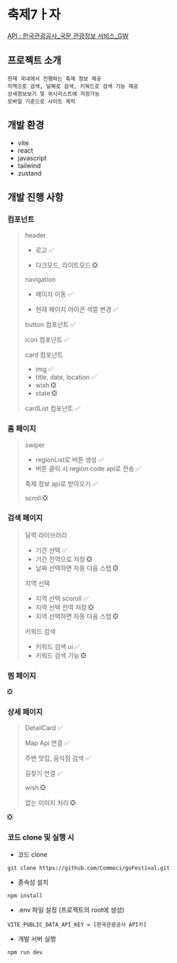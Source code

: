 # 축제7ㅏ자

[API : 한국관광공사\_국문 관광정보 서비스\_GW ](https://www.data.go.kr/tcs/dss/selectApiDataDetailView.do?publicDataPk=15101578#/)

## 프로젝트 소개

```
현재 국내에서 진행하는 축제 정보 제공
지역으로 검색, 날짜로 검색, 키워드로 검색 기능 제공
상세정보보기 및 위시리스트에 저장가능
모바일 기준으로 사이트 제작
```

## 개발 환경

-   vite
-   react
-   javascript
-   tailwind
-   zustand

## 개발 진행 사항

### 컴포넌트

> header
>
> -   로고 ✅
>
> -   다크모드, 라이트모드 ❎
>
> navigation
>
> -   페이지 이동 ✅
>
> -   현재 페이지 아이콘 색깔 변경 ✅
>
> button 컴포넌트 ✅
>
> icon 컴포넌트 ✅
>
> card 컴포넌트
>
> -   img ✅
> -   title, date, location ✅
> -   wish ❎
> -   state ❎
>
> cardList 컴포넌트 ✅

### 홈 페이지

> swiper
>
> -   regionList로 버튼 생성 ✅
> -   버튼 클릭 시 region code api로 전송 ✅
>
> 축제 정보 api로 받아오기 ✅
>
> scroll ❎

### 검색 페이지

> 달력 라이브러리
>
> -   기간 선택 ✅
> -   기간 전역으로 저장 ❎
> -   날짜 선택하면 자동 다음 스텝 ❎
>
> 지역 선택
>
> -   지역 선택 scoroll ✅
> -   지역 선택 전역 저장 ❎
> -   지역 선택하면 자동 다음 스텝 ❎
>
> 키워드 검색
>
> -   키워드 검색 ui ✅
> -   키워드 검색 기능 ❎

### 찜 페이지

❎

### 상세 페이지

> DetailCard ✅
>
> Map Api 연결 ✅
>
> 주변 맛집, 음식점 검색 ✅
>
> 길찾기 연결 ✅
>
> wish ❎
>
> 없는 이미지 처리 ❎

❎

### 코드 clone 및 실행 시

-   코드 clone

```
git clone https://github.com/Commeci/goFestival.git
```

-   종속성 설치

```
npm install
```

-   .env 파일 설정 (프로젝트의 root에 생성)

```
VITE_PUBLIC_DATA_API_KEY = [한국관광공사 API키]
```

-   개발 서버 실행

```
npm run dev
```
